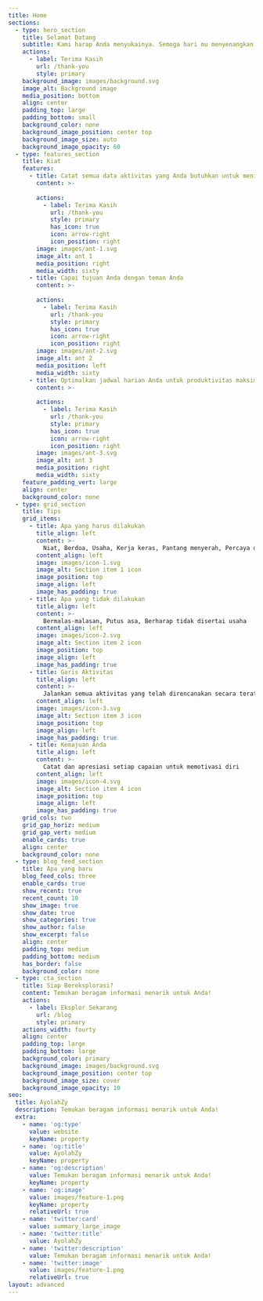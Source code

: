 ```yaml
---
title: Home
sections:
  - type: hero_section
    title: Selamat Datang
    subtitle: Kami harap Anda menyukainya. Semoga hari mu menyenangkan!
    actions:
      - label: Terima Kasih
        url: /thank-you
        style: primary
    background_image: images/background.svg
    image_alt: Background image
    media_position: bottom
    align: center
    padding_top: large
    padding_bottom: small
    background_color: none
    background_image_position: center top
    background_image_size: auto
    background_image_opacity: 60
  - type: features_section
    title: Kiat
    features:
      - title: Catat semua data aktivitas yang Anda butuhkan untuk meningkatkan diri Anda
        content: >-
          
        actions:
          - label: Terima Kasih
            url: /thank-you
            style: primary
            has_icon: true
            icon: arrow-right
            icon_position: right
        image: images/ant-1.svg
        image_alt: ant 1 
        media_position: right
        media_width: sixty
      - title: Capai tujuan Anda dengan teman Anda
        content: >-
          
        actions:
          - label: Terima Kasih
            url: /thank-you
            style: primary
            has_icon: true
            icon: arrow-right
            icon_position: right
        image: images/ant-2.svg
        image_alt: ant 2 
        media_position: left
        media_width: sixty
      - title: Optimalkan jadwal harian Anda untuk produktivitas maksimum
        content: >-
          
        actions:
          - label: Terima Kasih
            url: /thank-you
            style: primary
            has_icon: true
            icon: arrow-right
            icon_position: right
        image: images/ant-3.svg
        image_alt: ant 3 
        media_position: right
        media_width: sixty
    feature_padding_vert: large
    align: center
    background_color: none
  - type: grid_section
    title: Tips
    grid_items:
      - title: Apa yang harus dilakukan 
        title_align: left
        content: >-
          Niat, Berdoa, Usaha, Kerja keras, Pantang menyerah, Percaya diri
        content_align: left
        image: images/icon-1.svg
        image_alt: Section item 1 icon
        image_position: top
        image_align: left
        image_has_padding: true
      - title: Apa yang tidak dilakukan
        title_align: left
        content: >-
          Bermalas-malasan, Putus asa, Berharap tidak disertai usaha 
        content_align: left
        image: images/icon-2.svg
        image_alt: Section item 2 icon
        image_position: top
        image_align: left
        image_has_padding: true
      - title: Garis Aktivitas
        title_align: left
        content: >-
          Jalankan semua aktivitas yang telah direncanakan secara teratur
        content_align: left
        image: images/icon-3.svg
        image_alt: Section item 3 icon
        image_position: top
        image_align: left
        image_has_padding: true
      - title: Kemajuan Anda
        title_align: left
        content: >-
          Catat dan apresiasi setiap capaian untuk memotivasi diri
        content_align: left
        image: images/icon-4.svg
        image_alt: Section item 4 icon
        image_position: top
        image_align: left
        image_has_padding: true
    grid_cols: two
    grid_gap_horiz: medium
    grid_gap_vert: medium
    enable_cards: true
    align: center
    background_color: none
  - type: blog_feed_section
    title: Apa yang baru
    blog_feed_cols: three
    enable_cards: true
    show_recent: true
    recent_count: 10
    show_image: true
    show_date: true
    show_categories: true
    show_author: false
    show_excerpt: false
    align: center
    padding_top: medium
    padding_bottom: medium
    has_border: false
    background_color: none
  - type: cta_section
    title: Siap Bereksplorasi?
    content: Temukan beragam informasi menarik untuk Anda!
    actions:
      - label: Eksplor Sekarang
        url: /blog
        style: primary
    actions_width: fourty
    align: center
    padding_top: large
    padding_bottom: large
    background_color: primary
    background_image: images/background.svg
    background_image_position: center top
    background_image_size: cover
    background_image_opacity: 10
seo:
  title: AyolahZy
  description: Temukan beragam informasi menarik untuk Anda!
  extra:
    - name: 'og:type'
      value: website
      keyName: property
    - name: 'og:title'
      value: AyolahZy
      keyName: property
    - name: 'og:description'
      value: Temukan beragam informasi menarik untuk Anda!
      keyName: property
    - name: 'og:image'
      value: images/feature-1.png
      keyName: property
      relativeUrl: true
    - name: 'twitter:card'
      value: summary_large_image
    - name: 'twitter:title'
      value: AyolahZy
    - name: 'twitter:description'
      value: Temukan beragam informasi menarik untuk Anda!
    - name: 'twitter:image'
      value: images/feature-1.png
      relativeUrl: true
layout: advanced
---
```


